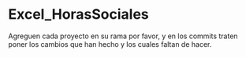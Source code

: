 # Excel_HorasSociales


Agreguen cada proyecto en su rama por favor, y en los commits traten poner los cambios que han hecho y los cuales faltan de hacer.
